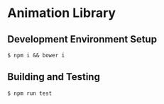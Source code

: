 # Animation Library

## Development Environment Setup

```
$ npm i && bower i
```

## Building and Testing

```
$ npm run test
```
